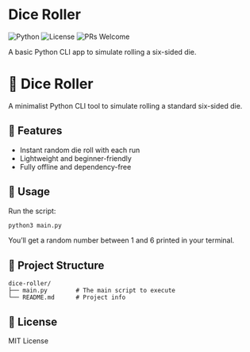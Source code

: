 # Dice Roller

![Python](https://img.shields.io/badge/Python-3.10%2B-blue)
![License](https://img.shields.io/badge/License-MIT-green)
![PRs Welcome](https://img.shields.io/badge/PRs-welcome-brightgreen)

A basic Python CLI app to simulate rolling a six-sided die.

# 🎲 Dice Roller

A minimalist Python CLI tool to simulate rolling a standard six-sided die.

## 🚀 Features

- Instant random die roll with each run
- Lightweight and beginner-friendly
- Fully offline and dependency-free

## 🧩 Usage

Run the script:

```bash
python3 main.py
```

You’ll get a random number between 1 and 6 printed in your terminal.

## 📁 Project Structure

```
dice-roller/
├── main.py        # The main script to execute
└── README.md      # Project info
```

## 📄 License

MIT License

